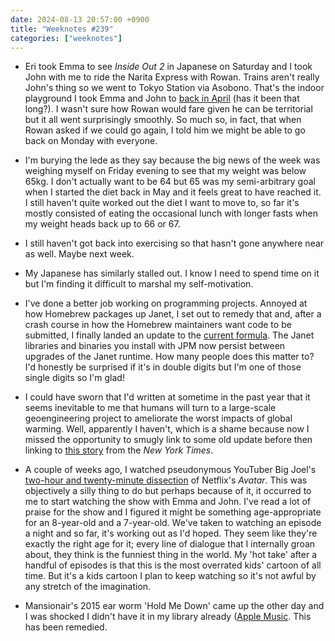 ```yaml
---
date: 2024-08-13 20:57:00 +0900
title: "Weeknotes #239"
categories: ["weeknotes"]
---
```


- Eri took Emma to see _Inside Out 2_ in Japanese on Saturday and I took John with me to ride the Narita Express with Rowan. Trains aren't really John's thing so we went to Tokyo Station via Asobono. That's the indoor playground I took Emma and John to [back in April](https://updates.inqk.net/post/1712671440.html) (has it been that long?). I wasn't sure how Rowan would fare given he can be territorial but it all went surprisingly smoothly. So much so, in fact, that when Rowan asked if we could go again, I told him we might be able to go back on Monday with everyone.

- I'm burying the lede as they say because the big news of the week was weighing myself on Friday evening to see that my weight was below 65kg. I don't actually want to be 64 but 65 was my semi-arbitrary goal when I started the diet back in May and it feels great to have reached it. I still haven't quite worked out the diet I want to move to, so far it's mostly consisted of eating the occasional lunch with longer fasts when my weight heads back up to 66 or 67.

- I still haven't got back into exercising so that hasn't gone anywhere near as well. Maybe next week.

- My Japanese has similarly stalled out. I know I need to spend time on it but I'm finding it difficult to marshal my self-motivation.

- I've done a better job working on programming projects. Annoyed at how Homebrew packages up Janet, I set out to remedy that and, after a crash course in how the Homebrew maintainers want code to be submitted, I finally landed an update to the [current formula](https://github.com/Homebrew/homebrew-core/blob/a7073a8be82d2bfd236a049759745eb9c89e148b/Formula/j/janet.rb). The Janet libraries and binaries you install with JPM now persist between upgrades of the Janet runtime. How many people does this matter to? I'd honestly be surprised if it's in double digits but I'm one of those single digits so I'm glad!

- I could have sworn that I'd written at sometime in the past year that it seems inevitable to me that humans will turn to a large-scale geoengineering project to ameliorate the worst impacts of global warming. Well, apparently I haven't, which is a shame because now I missed the opportunity to smugly link to some old update before then linking to [this story](https://www.nytimes.com/2024/08/01/climate/david-keith-solar-geoengineering.html) from the _New York Times_.

- A couple of weeks ago, I watched pseudonymous YouTuber Big Joel's [two-hour and twenty-minute dissection](https://youtu.be/GzQM6YtahSU) of Netflix's _Avatar_. This was objectively a silly thing to do but perhaps because of it, it occurred to me to start watching the show with Emma and John. I've read a lot of praise for the show and I figured it might be something age-appropriate for an 8-year-old and a 7-year-old. We've taken to watching an episode a night and so far, it's working out as I'd hoped. They seem like they're exactly the right age for it; every line of dialogue that I internally groan about, they think is the funniest thing in the world. My 'hot take' after a handful of episodes is that this is the most overrated kids' cartoon of all time. But it's a kids cartoon I plan to keep watching so it's not awful by any stretch of the imagination.

- Mansionair's 2015 ear worm 'Hold Me Down' came up the other day and I was shocked I didn't have it in my library already ([Apple Music](https://music.apple.com/us/album/hold-me-down/1640385491?i=1640385774). This has been remedied.
